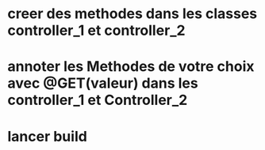 # creer des methodes dans les classes controller_1 et controller_2
# annoter les Methodes de votre choix avec @GET(valeur) dans les controller_1 et Controller_2 
# lancer build